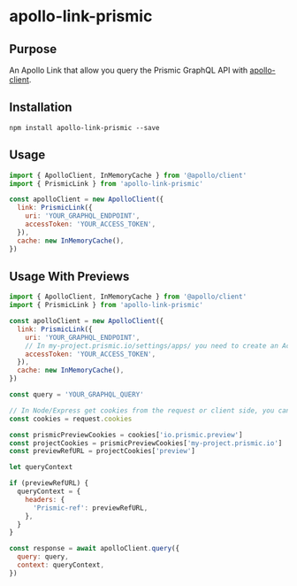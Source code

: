 # apollo-link-prismic

## Purpose

An Apollo Link that allow you query the Prismic GraphQL API with [apollo-client](https://www.apollographql.com/client/).

## Installation

`npm install apollo-link-prismic --save`

## Usage

```js
import { ApolloClient, InMemoryCache } from '@apollo/client'
import { PrismicLink } from 'apollo-link-prismic'

const apolloClient = new ApolloClient({
  link: PrismicLink({
    uri: 'YOUR_GRAPHQL_ENDPOINT',
    accessToken: 'YOUR_ACCESS_TOKEN',
  }),
  cache: new InMemoryCache(),
})
```

## Usage With Previews

```js
import { ApolloClient, InMemoryCache } from '@apollo/client'
import { PrismicLink } from 'apollo-link-prismic'

const apolloClient = new ApolloClient({
  link: PrismicLink({
    uri: 'YOUR_GRAPHQL_ENDPOINT',
    // In my-project.prismic.io/settings/apps/ you need to create an Access Token for access to master+releases
    accessToken: 'YOUR_ACCESS_TOKEN',
  }),
  cache: new InMemoryCache(),
})

const query = 'YOUR_GRAPHQL_QUERY'

// In Node/Express get cookies from the request or client side, you can parse document.cookies
const cookies = request.cookies

const prismicPreviewCookies = cookies['io.prismic.preview']
const projectCookies = prismicPreviewCookies['my-project.prismic.io']
const previewRefURL = projectCookies['preview']

let queryContext

if (previewRefURL) {
  queryContext = {
    headers: {
      'Prismic-ref': previewRefURL,
    },
  }
}

const response = await apolloClient.query({
  query: query,
  context: queryContext,
})
```
